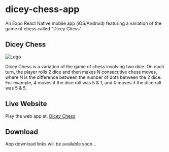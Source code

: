 # dicey-chess-app

An Expo React Native mobile app (iOS/Android) featuring a variation of the game of chess called "Dicey Chess"

## Dicey Chess

![Logo](https://www.diceychess.com/assets/dicey-chess-logo-c-DZNgtflK.png)

Dicey Chess is a variation of the game of chess involving two dice. On each turn, the player rolls 2 dice and then makes
N consecutive chess moves, where N is the difference between the number of dots between the 2 dice:
For example, _4_ moves if the dice roll was 5 & 1, and _0_ moves if the dice roll was 5 & 5.

## Live Website

Play the web app at: [Dicey Chess](https://www.diceychess.com/)

## Download

App download links will be available soon...
